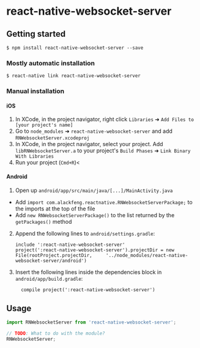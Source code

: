 
# react-native-websocket-server

## Getting started

`$ npm install react-native-websocket-server --save`

### Mostly automatic installation

`$ react-native link react-native-websocket-server`

### Manual installation


#### iOS

1. In XCode, in the project navigator, right click `Libraries` ➜ `Add Files to [your project's name]`
2. Go to `node_modules` ➜ `react-native-websocket-server` and add `RNWebsocketServer.xcodeproj`
3. In XCode, in the project navigator, select your project. Add `libRNWebsocketServer.a` to your project's `Build Phases` ➜ `Link Binary With Libraries`
4. Run your project (`Cmd+R`)<

#### Android

1. Open up `android/app/src/main/java/[...]/MainActivity.java`
  - Add `import com.alackfeng.reactnative.RNWebsocketServerPackage;` to the imports at the top of the file
  - Add `new RNWebsocketServerPackage()` to the list returned by the `getPackages()` method
2. Append the following lines to `android/settings.gradle`:
  	```
  	include ':react-native-websocket-server'
  	project(':react-native-websocket-server').projectDir = new File(rootProject.projectDir, 	'../node_modules/react-native-websocket-server/android')
  	```
3. Insert the following lines inside the dependencies block in `android/app/build.gradle`:
  	```
      compile project(':react-native-websocket-server')
  	```


## Usage
```javascript
import RNWebsocketServer from 'react-native-websocket-server';

// TODO: What to do with the module?
RNWebsocketServer;
```
  